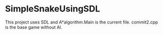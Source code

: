 # SimpleSnakeUsingSDL
This project uses SDL and A*algorithm.Main is the current file.
commit2.cpp is the base game without AI.

